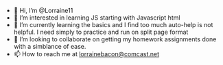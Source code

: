 - 👋 Hi, I’m @Lorraine11
- 👀 I’m interested in learning JS starting with Javascript html
- 🌱 I’m currently learning the basics and I find too much auto-help is not helpful. I need simply to practice and run on split page format
- 💞️ I’m looking to collaborate on getting my homework assignments done with a simblance of ease. 
- 📫 How to reach me at lorrainebacon@comcast.net

<!---
Lorraine11/Lorraine11 is a ✨ special ✨ repository because its `README.md` (this file) appears on your GitHub profile.
You can click the Preview link to take a look at your changes.
--->
